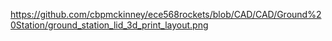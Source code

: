 https://github.com/cbpmckinney/ece568rockets/blob/CAD/CAD/Ground%20Station/ground_station_lid_3d_print_layout.png
